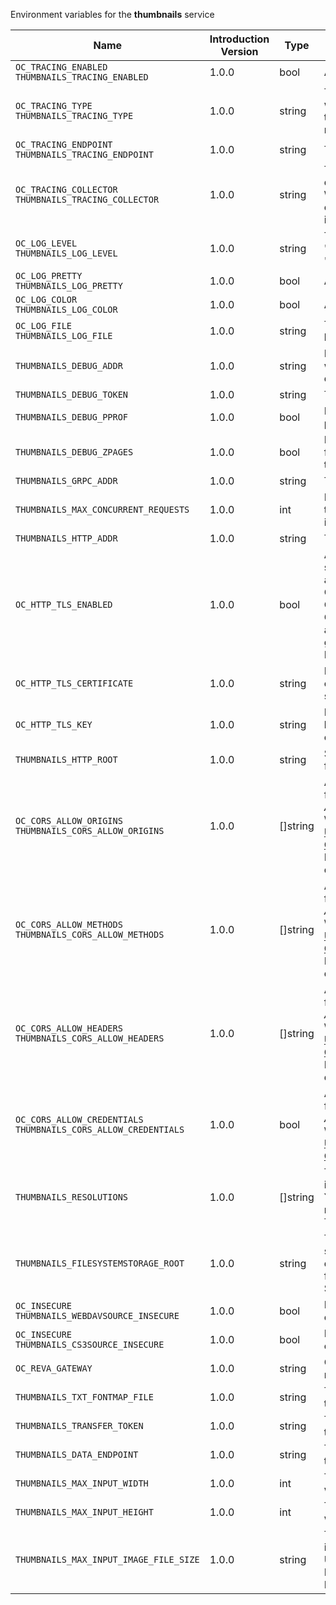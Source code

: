 Environment variables for the **thumbnails** service

| Name | Introduction Version | Type | Description | Default Value |
|---|---|---|---|---|
|`OC_TRACING_ENABLED`<br/>`THUMBNAILS_TRACING_ENABLED`| 1.0.0 |bool|Activates tracing.|false|
|`OC_TRACING_TYPE`<br/>`THUMBNAILS_TRACING_TYPE`| 1.0.0 |string|The type of tracing. Defaults to '', which is the same as 'jaeger'. Allowed tracing types are 'jaeger' and '' as of now.||
|`OC_TRACING_ENDPOINT`<br/>`THUMBNAILS_TRACING_ENDPOINT`| 1.0.0 |string|The endpoint of the tracing agent.||
|`OC_TRACING_COLLECTOR`<br/>`THUMBNAILS_TRACING_COLLECTOR`| 1.0.0 |string|The HTTP endpoint for sending spans directly to a collector, i.e. \http://jaeger-collector:14268/api/traces. Only used if the tracing endpoint is unset.||
|`OC_LOG_LEVEL`<br/>`THUMBNAILS_LOG_LEVEL`| 1.0.0 |string|The log level. Valid values are: 'panic', 'fatal', 'error', 'warn', 'info', 'debug', 'trace'.||
|`OC_LOG_PRETTY`<br/>`THUMBNAILS_LOG_PRETTY`| 1.0.0 |bool|Activates pretty log output.|false|
|`OC_LOG_COLOR`<br/>`THUMBNAILS_LOG_COLOR`| 1.0.0 |bool|Activates colorized log output.|false|
|`OC_LOG_FILE`<br/>`THUMBNAILS_LOG_FILE`| 1.0.0 |string|The path to the log file. Activates logging to this file if set.||
|`THUMBNAILS_DEBUG_ADDR`| 1.0.0 |string|Bind address of the debug server, where metrics, health, config and debug endpoints will be exposed.|127.0.0.1:9189|
|`THUMBNAILS_DEBUG_TOKEN`| 1.0.0 |string|Token to secure the metrics endpoint.||
|`THUMBNAILS_DEBUG_PPROF`| 1.0.0 |bool|Enables pprof, which can be used for profiling.|false|
|`THUMBNAILS_DEBUG_ZPAGES`| 1.0.0 |bool|Enables zpages, which can be used for collecting and viewing in-memory traces.|false|
|`THUMBNAILS_GRPC_ADDR`| 1.0.0 |string|The bind address of the GRPC service.|127.0.0.1:9185|
|`THUMBNAILS_MAX_CONCURRENT_REQUESTS`| 1.0.0 |int|Number of maximum concurrent thumbnail requests. Default is 0 which is unlimited.|0|
|`THUMBNAILS_HTTP_ADDR`| 1.0.0 |string|The bind address of the HTTP service.|127.0.0.1:9186|
|`OC_HTTP_TLS_ENABLED`| 1.0.0 |bool|Activates TLS for the http based services using the server certifcate and key configured via OC_HTTP_TLS_CERTIFICATE and OC_HTTP_TLS_KEY. If OC_HTTP_TLS_CERTIFICATE is not set a temporary server certificate is generated - to be used with PROXY_INSECURE_BACKEND=true.|false|
|`OC_HTTP_TLS_CERTIFICATE`| 1.0.0 |string|Path/File name of the TLS server certificate (in PEM format) for the http services.||
|`OC_HTTP_TLS_KEY`| 1.0.0 |string|Path/File name for the TLS certificate key (in PEM format) for the server certificate to use for the http services.||
|`THUMBNAILS_HTTP_ROOT`| 1.0.0 |string|Subdirectory that serves as the root for this HTTP service.|/thumbnails|
|`OC_CORS_ALLOW_ORIGINS`<br/>`THUMBNAILS_CORS_ALLOW_ORIGINS`| 1.0.0 |[]string|A list of allowed CORS origins. See following chapter for more details: *Access-Control-Allow-Origin* at \https://developer.mozilla.org/en-US/docs/Web/HTTP/Headers/Access-Control-Allow-Origin. See the Environment Variable Types description for more details.|[*]|
|`OC_CORS_ALLOW_METHODS`<br/>`THUMBNAILS_CORS_ALLOW_METHODS`| 1.0.0 |[]string|A list of allowed CORS methods. See following chapter for more details: *Access-Control-Request-Method* at \https://developer.mozilla.org/en-US/docs/Web/HTTP/Headers/Access-Control-Request-Method. See the Environment Variable Types description for more details.|[GET POST PUT PATCH DELETE OPTIONS]|
|`OC_CORS_ALLOW_HEADERS`<br/>`THUMBNAILS_CORS_ALLOW_HEADERS`| 1.0.0 |[]string|A list of allowed CORS headers. See following chapter for more details: *Access-Control-Request-Headers* at \https://developer.mozilla.org/en-US/docs/Web/HTTP/Headers/Access-Control-Request-Headers. See the Environment Variable Types description for more details.|[Authorization Origin Content-Type Accept X-Requested-With X-Request-Id Cache-Control]|
|`OC_CORS_ALLOW_CREDENTIALS`<br/>`THUMBNAILS_CORS_ALLOW_CREDENTIALS`| 1.0.0 |bool|Allow credentials for CORS.See following chapter for more details: *Access-Control-Allow-Credentials* at \https://developer.mozilla.org/en-US/docs/Web/HTTP/Headers/Access-Control-Allow-Credentials.|true|
|`THUMBNAILS_RESOLUTIONS`| 1.0.0 |[]string|The supported list of target resolutions in the format WidthxHeight like 32x32. You can define any resolution as required. See the Environment Variable Types description for more details.|[16x16 32x32 64x64 128x128 1080x1920 1920x1080 2160x3840 3840x2160 4320x7680 7680x4320]|
|`THUMBNAILS_FILESYSTEMSTORAGE_ROOT`| 1.0.0 |string|The directory where the filesystem storage will store the thumbnails. If not defined, the root directory derives from $OC_BASE_DATA_PATH/thumbnails.|/home/chaser/.opencloud/thumbnails|
|`OC_INSECURE`<br/>`THUMBNAILS_WEBDAVSOURCE_INSECURE`| 1.0.0 |bool|Ignore untrusted SSL certificates when connecting to the webdav source.|false|
|`OC_INSECURE`<br/>`THUMBNAILS_CS3SOURCE_INSECURE`| 1.0.0 |bool|Ignore untrusted SSL certificates when connecting to the CS3 source.|false|
|`OC_REVA_GATEWAY`| 1.0.0 |string|CS3 gateway used to look up user metadata|eu.opencloud.api.gateway|
|`THUMBNAILS_TXT_FONTMAP_FILE`| 1.0.0 |string|The path to a font file for txt thumbnails.||
|`THUMBNAILS_TRANSFER_TOKEN`| 1.0.0 |string|The secret to sign JWT to download the actual thumbnail file.||
|`THUMBNAILS_DATA_ENDPOINT`| 1.0.0 |string|The HTTP endpoint where the actual thumbnail file can be downloaded.|http://127.0.0.1:9186/thumbnails/data|
|`THUMBNAILS_MAX_INPUT_WIDTH`| 1.0.0 |int|The maximum width of an input image which is being processed.|7680|
|`THUMBNAILS_MAX_INPUT_HEIGHT`| 1.0.0 |int|The maximum height of an input image which is being processed.|7680|
|`THUMBNAILS_MAX_INPUT_IMAGE_FILE_SIZE`| 1.0.0 |string|The maximum file size of an input image which is being processed. Usable common abbreviations: [KB, KiB, MB, MiB, GB, GiB, TB, TiB, PB, PiB, EB, EiB], example: 2GB.|50MB|